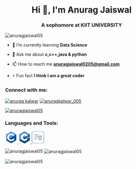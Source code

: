 <h1 align="center">Hi 👋, I'm Anurag Jaiswal</h1>
<h3 align="center">A sophomore at KIIT UNIVERSITY</h3>

<p align="left"> <img src="https://komarev.com/ghpvc/?username=anuragjaiswal05&label=Profile%20views&color=0e75b6&style=flat" alt="anuragjaiswal05" /> </p>


- 🌱 I’m currently learning **Data Science**

- 💬 Ask me about **c,c++,java & python**

- 📫 How to reach me **anuragjaiswal0205@gmail.com**

- ⚡ Fun fact **I think I am a great coder**



<h3 align="left">Connect with me:</h3>
<p align="left">
<a href="https://fb.com/anurag kalwar" target="blank"><img align="center" src="https://raw.githubusercontent.com/rahuldkjain/github-profile-readme-generator/master/src/images/icons/Social/facebook.svg" alt="anurag kalwar" height="30" width="40" /></a>
<a href="https://instagram.com/anuragkalwar_005" target="blank"><img align="center" src="https://raw.githubusercontent.com/rahuldkjain/github-profile-readme-generator/master/src/images/icons/Social/instagram.svg" alt="anuragkalwar_005" height="30" width="40" /></a>
</p>

<p align="left"> <a href="https://github.com/ryo-ma/github-profile-trophy"><img src="https://github-profile-trophy.vercel.app/?username=anuragjaiswal05" alt="anuragjaiswal05" /></a> </p>


<h3 align="left">Languages and Tools:</h3>
<p align="left"> <a href="https://www.cprogramming.com/" target="_blank" rel="noreferrer"> <img src="https://raw.githubusercontent.com/devicons/devicon/master/icons/c/c-original.svg" alt="c" width="40" height="40"/> </a> <a href="https://www.w3schools.com/cpp/" target="_blank" rel="noreferrer"> <img src="https://raw.githubusercontent.com/devicons/devicon/master/icons/cplusplus/cplusplus-original.svg" alt="cplusplus" width="40" height="40"/> </a> <a href="https://www.photoshop.com/en" target="_blank" rel="noreferrer"> <img src="https://raw.githubusercontent.com/devicons/devicon/master/icons/photoshop/photoshop-line.svg" alt="photoshop" width="40" height="40"/> </a> </p>

<p><img align="left" src="https://github-readme-stats.vercel.app/api/top-langs?username=anuragjaiswal05&show_icons=true&locale=en&layout=compact" alt="anuragjaiswal05" /></p>

<p>&nbsp;<img align="center" src="https://github-readme-stats.vercel.app/api?username=anuragjaiswal05&show_icons=true&locale=en" alt="anuragjaiswal05" /></p>

<p><img align="center" src="https://github-readme-streak-stats.herokuapp.com/?user=anuragjaiswal05&" alt="anuragjaiswal05" /></p>

